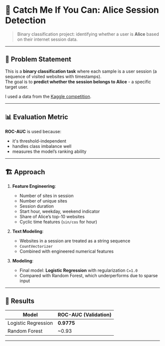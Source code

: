# 👤 Catch Me If You Can: Alice Session Detection

> Binary classification project: identifying whether a user is **Alice** based on their internet session data.

---

## 🧠 Problem Statement

This is a **binary classification task** where each sample is a user session (a sequence of visited websites with timestamps).  
The goal is to **predict whether the session belongs to Alice** - a specific target user.

I used a data from the [Kaggle competition](https://www.kaggle.com/c/catch-me-if-you-can-intruder-detection-through-webpage-session-tracking2).

---

## 📊 Evaluation Metric

**ROC-AUC** is used because:

- it's threshold-independent
- handles class imbalance well
- measures the model’s ranking ability

---

## 🏗️ Approach

1. **Feature Engineering**:
   - Number of sites in session
   - Number of unique sites
   - Session duration
   - Start hour, weekday, weekend indicator
   - Share of Alice’s top-10 websites
   - Cyclic time features (`sin/cos` for hour)

2. **Text Modeling**:
   - Websites in a session are treated as a string sequence
   - `CountVectorizer`
   - Combined with engineered numerical features

3. **Modeling**:
   - Final model: **Logistic Regression** with regularization `C=1.0`
   - Compared with Random Forest, which underperforms due to sparse input

---

## 🚀 Results

| Model                 | ROC-AUC (Validation) |
|----------------------|----------------------|
| Logistic Regression  | **0.9775**           |
| Random Forest        | ~0.93                |

---